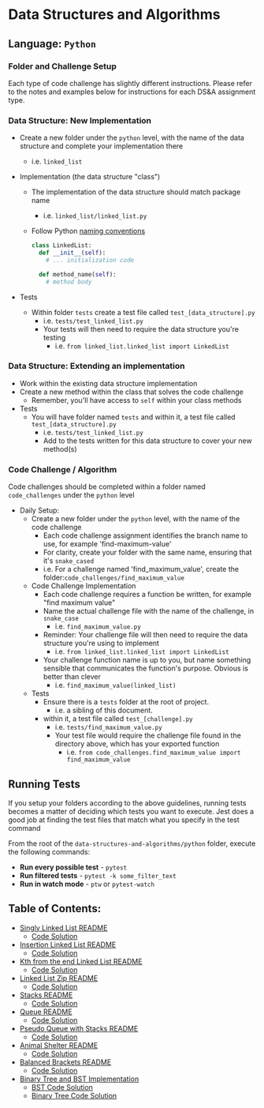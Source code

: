 # Data Structures and Algorithms

## Language: `Python`

### Folder and Challenge Setup

Each type of code challenge has slightly different instructions. Please refer to the notes and examples below for instructions for each DS&A assignment type.

### Data Structure: New Implementation

- Create a new folder under the `python` level, with the name of the data structure and complete your implementation there
  - i.e. `linked_list`
- Implementation (the data structure "class")
  - The implementation of the data structure should match package name
    - i.e. `linked_list/linked_list.py`
  - Follow Python [naming conventions](https://www.python.org/dev/peps/pep-0008/#naming-conventions)

    ```python
    class LinkedList:
      def __init__(self):
        # ... initialization code

      def method_name(self):
        # method body
    ```

- Tests
  - Within folder `tests` create a test file called `test_[data_structure].py`
    - i.e. `tests/test_linked_list.py`
    - Your tests will then need to require the data structure you're testing
      - i.e. `from linked_list.linked_list import LinkedList`

### Data Structure: Extending an implementation

- Work within the existing data structure implementation
- Create a new method within the class that solves the code challenge
  - Remember, you'll have access to `self` within your class methods
- Tests
  - You will have folder named `tests` and within it, a test file called `test_[data_structure].py`
    - i.e. `tests/test_linked_list.py`
    - Add to the tests written for this data structure to cover your new method(s)

### Code Challenge / Algorithm

Code challenges should be completed within a folder named `code_challenges` under the `python` level

- Daily Setup:
  - Create a new folder under the `python` level, with the name of the code challenge
    - Each code challenge assignment identifies the branch name to use, for example 'find-maximum-value'
    - For clarity, create your folder with the same name, ensuring that it's `snake_cased`
    - i.e. For a challenge named 'find_maximum_value', create the folder:`code_challenges/find_maximum_value`
  - Code Challenge Implementation
    - Each code challenge requires a function be written, for example "find maximum value"
    - Name the actual challenge file with the name of the challenge, in `snake_case`
      - i.e. `find_maximum_value.py`
    - Reminder: Your challenge file will then need to require the data structure you're using to implement
      - i.e. `from linked_list.linked_list import LinkedList`
    - Your challenge function name is up to you, but name something sensible that communicates the function's purpose. Obvious is better than clever
      - i.e. `find_maximum_value(linked_list)`
  - Tests
    - Ensure there is a `tests` folder at the root of project.
      - i.e. a sibling of this document.
    - within it, a test file called `test_[challenge].py`
      - i.e. `tests/find_maximum_value.py`
      - Your test file would require the challenge file found in the directory above, which has your exported function
        - i.e. `from code_challenges.find_maximum_value import find_maximum_value`

## Running Tests

If you setup your folders according to the above guidelines, running tests becomes a matter of deciding which tests you want to execute.  Jest does a good job at finding the test files that match what you specify in the test command

From the root of the `data-structures-and-algorithms/python` folder, execute the following commands:

- **Run every possible test** - `pytest`
- **Run filtered tests** - `pytest -k some_filter_text`
- **Run in watch mode** - `ptw` or `pytest-watch`

## Table of Contents:

- [Singly Linked List README](docs/linked_list_singly/README.md)
  - [Code Solution](data_structures/linked_list.py)
- [Insertion Linked List README](docs/linked_list_insertions/README.md)
  - [Code Solution](data_structures/linked_list.py)
- [Kth from the end Linked List README](docs/linked_list_kth/README.md)
  - [Code Solution](data_structures/linked_list.py)
- [Linked List Zip README](docs/linked_list_zip/README.md)
  - [Code Solution](data_structures/linked_list.py)
- [Stacks README](docs/stack_and_queue/README.md)
  - [Code Solution](data_structures/stack.py)
- [Queue README](docs/stack_and_queue/README.md)
  - [Code Solution](data_structures/queue.py)
- [Pseudo Queue with Stacks README](docs/stack_and_queue/README.md)
  - [Code Solution](code_challenges/stack_queue_pseudo.py)
- [Animal Shelter README](docs/stack_queue_animal_shelter/README.md)
  - [Code Solution](code_challenges/stack_queue_animal_shelter.py)
- [Balanced Brackets README](docs/stack_queue_brackets/README.md)
  - [Code Solution](code_challenges/stack_queue_brackets.py)
- [Binary Tree and BST Implementation](docs/trees/README.md)
  - [BST Code Solution](data_structures/binary_search_tree.py)
  - [Binary Tree Code Solution](data_structures/binary_tree.py)

